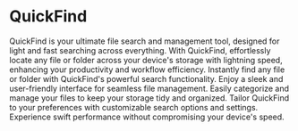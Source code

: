 # QuickFind
 QuickFind is your ultimate file search and management tool, designed for light and fast searching across everything. With QuickFind, effortlessly locate any file or folder across your device's storage with lightning speed, enhancing your productivity and workflow efficiency. Instantly find any file or folder with QuickFind's powerful search functionality. Enjoy a sleek and user-friendly interface for seamless file management. Easily categorize and manage your files to keep your storage tidy and organized. Tailor QuickFind to your preferences with customizable search options and settings. Experience swift performance without compromising your device's speed.
